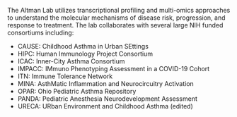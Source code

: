 The Altman Lab utilizes transcriptional profiling and multi-omics approaches to understand the molecular mechanisms of disease risk, progression, and response to treatment. The lab collaborates with several large NIH funded consortiums including:

* CAUSE: Childhood Asthma in Urban SEttings
* HIPC: Human Immunology Project Consortium
* ICAC: Inner-City Asthma Consortium
* IMPACC: IMmuno Phenotyping Assessment in a COVID-19 Cohort
* ITN: Immune Tolerance Network
* MINA: AsthMatic Inflammation and Neurocircuitry Activation
* OPAR: Ohio Pediatric Asthma Repository
* PANDA: Pediatric Anesthesia Neurodevelopment Assessment
* URECA: URban Environment and Childhood Asthma (edited) 
